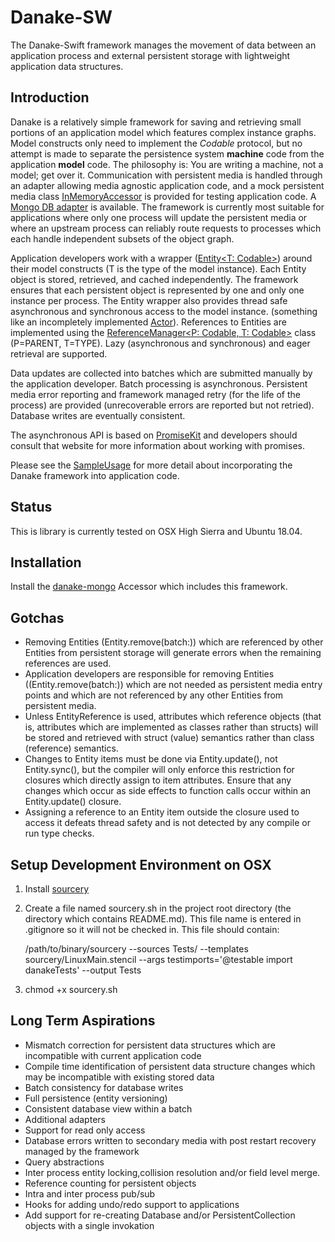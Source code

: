 # Danake-SW

The Danake-Swift framework manages the movement of data between an application process and external persistent storage with lightweight application data structures.

## Introduction

Danake is a relatively simple framework for saving and retrieving small portions of an application model which features complex instance graphs. Model constructs only need to implement the *Codable* protocol, but no attempt is made to separate the persistence system **machine** code from the application **model** code. The philosophy is: You are writing a machine, not a model; get over it. Communication with persistent media is handled through an adapter allowing media agnostic application code, and a mock persistent media class [InMemoryAccessor](https://github.com/neallester/danake-sw/blob/master/Sources/danake/InMemoryAccessor.swift) is provided for testing application code. A [Mongo DB adapter](https://github.com/neallester/danake-mongo) is available. The framework is currently most suitable for applications where only one process will update the persistent media or where an upstream process can reliably route requests to processes which each handle independent subsets of the object graph.

Application developers work with a wrapper ([Entity<T: Codable>](https://github.com/neallester/danake-sw/blob/master/Sources/danake/entity.swift)) around their model constructs (T is the type of the model instance). Each Entity object is stored, retrieved, and cached independently. The framework ensures that each persistent object is represented by one and only one instance per process. The Entity wrapper also provides thread safe asynchronous and synchronous access to the model instance. (something like an incompletely implemented [Actor](https://gist.github.com/lattner/31ed37682ef1576b16bca1432ea9f782#part-2-actors-eliminating-shared-mutable-state)). References to Entities are implemented using the [ReferenceManager<P: Codable, T: Codable>](https://github.com/neallester/danake-sw/blob/master/Sources/danake/ReferenceManager.swift) class (P=PARENT, T=TYPE). Lazy (asynchronous and synchronous) and eager retrieval are supported.

Data updates are collected into batches which are submitted manually by the application developer. Batch processing is asynchronous. Persistent media error reporting and framework managed retry (for the life of the process) are provided (unrecoverable errors are reported but not retried). Database writes are eventually consistent.

The asynchronous API is based on [PromiseKit](https://github.com/mxcl/PromiseKit) and developers should consult that website for more information about working with promises. 

Please see the [SampleUsage](https://github.com/neallester/danake-sw/blob/master/Sources/danake/SampleUsage.swift) for more detail about incorporating the Danake framework into application code.

## Status

This is library is currently tested on OSX High Sierra and Ubuntu 18.04.

## Installation

Install the [danake-mongo](https://github.com/neallester/danake-mongo) Accessor which includes this framework.

## Gotchas

* Removing Entities (Entity.remove(batch:)) which are referenced by other Entities from persistent storage will generate errors when the remaining references are used. 
* Application developers are responsible for removing Entities ((Entity.remove(batch:)) which are not needed as persistent media entry points and which are not referenced by any other Entities from persistent media.
* Unless EntityReference is used, attributes which reference objects (that is, attributes which are implemented as classes rather than structs) will be stored and retrieved with struct (value) semantics rather than class (reference) semantics.
* Changes to Entity items must be done via Entity.update(), not Entity.sync(), but the compiler will only enforce this restriction for closures which directly assign to item attributes. Ensure that any changes which occur as side effects to function calls occur within an Entity.update() closure.
* Assigning a reference to an Entity item outside the closure used to access it defeats thread safety and is not detected by any compile or run type checks.

## Setup Development Environment on OSX
1. Install [sourcery](https://github.com/krzysztofzablocki/Sourcery)
1. Create a file named sourcery.sh in the project root directory (the directory which contains README.md). This file name is entered in .gitignore so it will not be checked in. This file should contain:

   /path/to/binary/sourcery --sources Tests/ --templates sourcery/LinuxMain.stencil --args testimports='@testable import danakeTests' --output Tests
1. chmod +x sourcery.sh

## Long Term Aspirations
* Mismatch correction for persistent data structures which are incompatible with current application code
* Compile time identification of persistent data structure changes which may be incompatible with existing stored data
* Batch consistency for database writes
* Full persistence (entity versioning)
* Consistent database view within a batch
* Additional adapters
* Support for read only access
* Database errors written to secondary media with post restart recovery managed by the framework
* Query abstractions
* Inter process entity locking,collision resolution and/or field level merge.
* Reference counting for persistent objects
* Intra and inter process pub/sub
* Hooks for adding undo/redo support to applications
* Add support for re-creating Database and/or PersistentCollection objects with a single invokation



